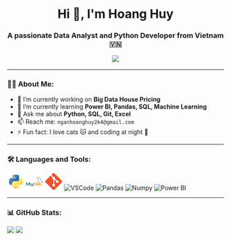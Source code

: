 <h1 align="center">Hi 👋, I'm Hoang Huy</h1>
<h3 align="center">A passionate Data Analyst and Python Developer from Vietnam 🇻🇳</h3>

<p align="center">
  <img src="https://media.giphy.com/media/qgQUggAC3Pfv687qPC/giphy.gif" width="300" />
</p>

---

### 👨‍💻 About Me:
- 🔭 I’m currently working on **Big Data House Pricing**
- 🌱 I’m currently learning **Power BI, Pandas, SQL, Machine Learning**
- 💬 Ask me about **Python, SQL, Git, Excel**
- 📫 Reach me: `nganhoanghuy2k4@gmail.com`
- ⚡ Fun fact: I love cats 🐱 and coding at night 🌙

---

### 🛠️ Languages and Tools:
<p align="left">
  <img src="https://raw.githubusercontent.com/devicons/devicon/master/icons/python/python-original.svg" alt="Python" width="40"/>
  <img src="https://raw.githubusercontent.com/devicons/devicon/master/icons/mysql/mysql-original-wordmark.svg" alt="MySQL" width="40"/>
  <img src="https://raw.githubusercontent.com/devicons/devicon/master/icons/git/git-original.svg" alt="Git" width="40"/>
  <img src="https://cdn.jsdelivr.net/gh/devicons/devicon/icons/vscode/vscode-original.svg" alt="VSCode" width="40"/>
  <img src="https://cdn.jsdelivr.net/gh/devicons/devicon/icons/pandas/pandas-original.svg" alt="Pandas" width="40"/>
  <img src="https://cdn.jsdelivr.net/gh/devicons/devicon/icons/numpy/numpy-original.svg" alt="Numpy" width="40"/>
  <img src="https://upload.wikimedia.org/wikipedia/commons/c/cf/Power_bi_logo_black.svg" alt="Power BI" width="40"/>
</p>

---

### 📊 GitHub Stats:
<p align="left">
  <img src="https://github-readme-stats.vercel.app/api?username=hoanghuy2k4&show_icons=true&theme=tokyonight" />
  <img src="https://github-readme-stats.vercel.app/api/top-langs/?username=hoanghuy2k4&layout=compact&theme=tokyonight" />
</p>
